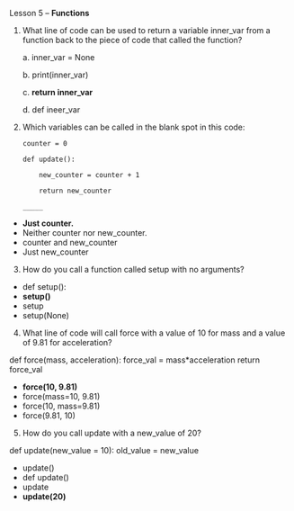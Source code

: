 Lesson 5 – **Functions**

1.	What line of code can be used to return a variable inner_var from a function back to the piece of code that called the function?

	a.	inner_var = None
	
	b.	print(inner_var)
	
	c.	**return inner_var**
	
	d.	def ineer_var
	
2.	Which variables can be called in the blank spot in this code:

		counter = 0

		def update():
		
			new_counter = counter + 1
			
			return new_counter
			
		_____

-	**Just counter.**
-	Neither counter nor new_counter.
-	counter and new_counter
-	Just new_counter
3.	How do you call a function called setup with no arguments?
-	def setup():
-	**setup()**
-	setup
-	setup(None)
4.	 What line of code will call force with a value of 10 for mass and a value of 9.81 for acceleration?

def force(mass, acceleration):
	force_val = mass*acceleration
	return force_val

-	**force(10, 9.81)**
-	force(mass=10, 9.81)
-	force(10, mass=9.81)
-	force(9.81, 10)
5.	How do you call update with a new_value of 20?

def update(new_value = 10):
	old_value = new_value

-	update()
-	def update()
-	update
-	**update(20)**
